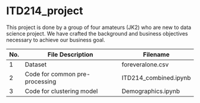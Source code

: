 # ITD214_project
This project is done by a group of four amateurs (JK2) who are new to data science project. We have crafted the background and business objectives necessary to achieve our business goal.

No. | File Description | Filename
--- | ---------------- | --------
1  | Dataset | foreveralone.csv
2  | Code for common pre-processing | ITD214_combined.ipynb
3  | Code for clustering model | Demographics.ipynb

